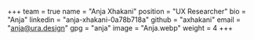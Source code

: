 +++
team = true
name = "Anja Xhakani"
position = "UX Researcher"
bio = "Anja"
linkedin = "anja-xhakani-0a78b718a"
github = "axhakani"
email = "anja@ura.design"
gpg = "anja"
image = "Anja.webp"
weight = 4
+++
